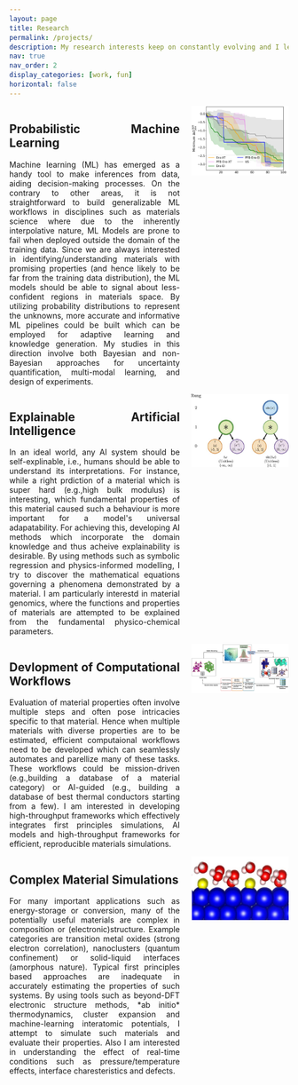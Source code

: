```yaml
---
layout: page
title: Research
permalink: /projects/
description: My research interests keep on constantly evolving and I let them be. On a broad sense, I try to understand properties and functions of materials, if possible in the most realistic sense. Following are some of the areas I am currely interested in and playing around
nav: true
nav_order: 2
display_categories: [work, fun]
horizontal: false
---
```


<div style="display: flex; align-items: flex-start; justify-content: space-between;">
  <div style="flex: 1; text-align: justify;">
    <h2>Probabilistic Machine Learning</h2>
    <p>Machine learning (ML) has emerged as a handy tool to make inferences from data, aiding decision-making processes. On the contrary to other areas, it is not straightforward to build generalizable ML workflows in disciplines such as materials science where due to the inherently interpolative nature, ML Models are prone to fail when deployed outside the domain of the training data. Since we are always interested in identifying/understanding materials with promising properties (and hence likely to be far from the training data distribution), the ML models should be able to signal about less-confident regions in materials space. By utilizing probability distributions to represent the unknowns, more accurate and informative ML pipelines could be built which can be employed for adaptive learning and knowledge generation. My studies in this direction involve both Bayesian and non-Bayesian approaches for uncertainty quantification, multi-modal learning, and design of experiments.</p>
  </div>
  <img src="../assets/img/bayes.png" alt="Bayesian Illustration" style="width: 35%; height: auto; margin-left: 20px;">
</div>

<div style="display: flex; align-items: flex-start; justify-content: space-between;">
  <div style="flex: 1; text-align: justify;">
   <h2>Explainable Artificial Intelligence</h2>
<p>In an ideal world, any AI system should be self-explinable, i.e., humans should be able to understand its interpretations. For instance, while a right prdiction of a material which is super hard (e.g.,high bulk modulus) is interesting, which fundamental properties of this material caused such a behaviour is more important for a model's universal adapatability. For achieving this, developing AI methods which incorporate the domain knowledge and thus acheive explainability is desirable. By using methods such as symbolic regression and physics-informed modelling, I try to discover the mathematical equations governing a phenomena demonstrated by a material. I am particularly interestd in material genomics, where the functions and properties of materials are attempted to be explained from the fundamental physico-chemical parameters.</p>
  </div>
  <img src="../assets/img/sisso.jpeg" alt="Symbolic Regression" style="width: 35%; height: auto; margin-left: 20px;">
</div>


<div style="display: flex; align-items: flex-start; justify-content: space-between;">
  <div style="flex: 1; text-align: justify;">
 <h2>Devlopment of Computational Workflows</h2>
<p>Evaluation of material properties often involve multiple steps and often pose intricacies specific to that material. Hence when multiple materials with diverse properties are to be estimated, efficient computaional workflows need to be developed which can seamlessly automates and parellize many of these tasks. These workflows could be mission-driven (e.g.,building a database of a material category) or AI-guided (e.g., building a database of best thermal conductors starting from a few). I am interested in developing high-throughput frameworks which effectively integrates first principles simulations, AI models and high-throughput frameworks for efficient, reproducible materials simulations.</p>
  </div>
  <img src="../assets/img/workflow.png" alt="Symbolic Regression" style="width: 35%; height: auto; margin-left: 20px;">
</div>


<div style="display: flex; align-items: flex-start; justify-content: space-between;">
  <div style="flex: 1; text-align: justify;">
<h2>Complex Material Simulations</h2>
<p>For many important applications such as energy-storage or conversion, many of the potentially useful materials are complex in composition or (electronic)structure. Example categories are transition metal oxides (strong electron correlation), nanoclusters (quantum confinement) or solid-liquid interfaces (amorphous nature). Typical first principles based approaches are inadequate in accurately estimating the properties of such systems. By using tools such as beyond-DFT electronic structure methods, *ab initio* thermodynamics, cluster expansion and machine-learning interatomic potentials, I attempt to simulate such materials and evaluate their properties. Also I am interested in understanding the effect of real-time conditions such as pressure/temperature effects, interface charesteristics and defects.</p>
  </div>
  <img src="../assets/img/interface.jpeg" alt="Symbolic Regression" style="width: 35%; height: auto; margin-left: 20px;">
</div>
